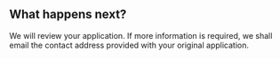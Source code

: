## What happens next?

We will review your application. If more information is required, we shall email the contact address provided with your original application.
